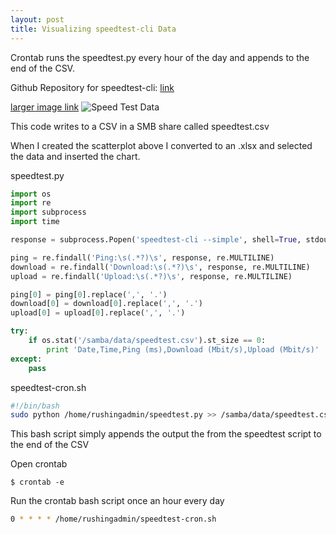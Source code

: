 ```yaml
---
layout: post
title: Visualizing speedtest-cli Data
---
```


Crontab runs the speedtest.py every hour of the day and appends to the end of the CSV.

Github Repository for speedtest-cli: [link](https://github.com/sivel/speedtest-cli)

[larger image link](https://i.imgur.com/3MDFtva.png)
![Speed Test Data](https://i.imgur.com/3MDFtva.png)

This code writes to a CSV in a SMB share called speedtest.csv

When I created the scatterplot above I converted to an .xlsx and selected the data and inserted the chart.

speedtest.py

```python
import os
import re
import subprocess
import time

response = subprocess.Popen('speedtest-cli --simple', shell=True, stdout=subprocess.PIPE).stdout.read()

ping = re.findall('Ping:\s(.*?)\s', response, re.MULTILINE)
download = re.findall('Download:\s(.*?)\s', response, re.MULTILINE)
upload = re.findall('Upload:\s(.*?)\s', response, re.MULTILINE)

ping[0] = ping[0].replace(',', '.')
download[0] = download[0].replace(',', '.')
upload[0] = upload[0].replace(',', '.')

try:
    if os.stat('/samba/data/speedtest.csv').st_size == 0:
        print 'Date,Time,Ping (ms),Download (Mbit/s),Upload (Mbit/s)'
except:
    pass
```

speedtest-cron.sh
```sh
#!/bin/bash
sudo python /home/rushingadmin/speedtest.py >> /samba/data/speedtest.csv
```
This bash script simply appends the output the from the speedtest script to the end of the CSV

Open crontab

```
$ crontab -e
```

Run the crontab bash script once an hour every day
```sh
0 * * * * /home/rushingadmin/speedtest-cron.sh
```
